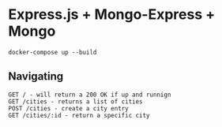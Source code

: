 # Express.js + Mongo-Express + Mongo

```
docker-compose up --build
```

## Navigating

```
GET / - will return a 200 OK if up and runnign
GET /cities - returns a list of cities
POST /cities - create a city entry
GET /cities/:id - return a specific city
```
